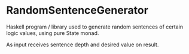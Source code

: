 # RandomSentenceGenerator
Haskell program / library used to generate random sentences of certain logic values, using pure State monad.

As input receives sentence depth and desired value on result.
